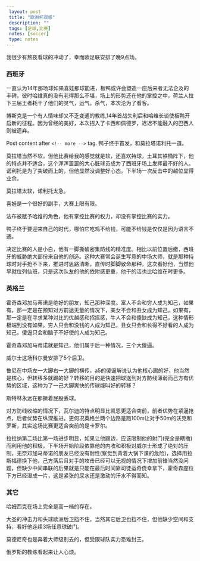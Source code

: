 ```yaml
---
 layout: post
 title: "欧洲杯观感"
 description: ""
 tags: [足球,比赛]
 notes: [soccer]
 type: notes
---
```



我很少有熬夜看球的冲动了，幸而欧足联安排了晚9点场。

### 西班牙

一直认为14年那场球如果喜娃那球能进，板鸭或许会塑造一座后来者无法企及的丰碑。彼时哈维真的没有老得那么不堪，场上的形势还在他的掌控之中，荷兰人拉下三届王者耗干了他们的灵气，运气，杀气，本次沦为了看客。

博斯克是一个有人情味却又不乏变通的教练,14年首战失利后和哈维长谈使板鸭开启新的征程。因为曾经的美好，本次招入了卡西和佩德罗，迟迟不能融入的巴西人则被遗弃。
<!-- more -->
 
Post content after ``<!-- more -->`` tag.
鸭子终于首发，和莫拉塔诺利托一道。

莫拉塔当然不软，但他比赛给我的感觉就是软，还喜欢持球，土耳其铁桶阵下，他的特点并不适合，这个浑浑噩噩的大心脏球员成为了西班牙场上发挥最不好的人。诺利托是为了突破而上的，但他显然没调整好心态。下半场一次反击中的越位显得业余。

莫拉塔太软，诺利托太急。

喜娃是一个很好的副手，大赛上限有限。

法布被赋予哈维的角色，他有掌控比赛的权力，却没有掌控比赛的实力。

鸭子终于要迎来自己的时代，哪怕它吃鸡不给钱，可能不给钱是仅仅是因为语言不通。

决定比赛的人是小白，他有一脚撕破密集防线的精准度。相比以前位置后撤，西班牙的威胁绝大部份来自他的创造。这种大赛常会诞生写意的中场大师，就是那种持球时对手抢不下来，推进时思路清晰，直传时脚脚致命那种，这次看好他，当然他早就位列仙班，只是这次队友的他的依附感更重，他干的活也比哈维在时更多。

### 英格兰

霍奇森邓加马蒂诺是绝好的朋友，知己那种深度。富人不会和穷人成为知己，如果有，那一定是在预知对方前途无量的情况下，美女不会和丑女成为知己，如果有，那一定是在寻求某种对比的优越感和招摇感，牛人不会和傻缺成为知己，这种情形极端到没有如果。穷人只会和没钱的人成为知己，丑女只会和长得不好看的人成为知己，傻逼只会和脑子不好使的人成为知己。

霍奇森邓加马蒂诺就是知己，他们属于后一种情况，三个大傻逼。

威尔士这场科尔曼安排了5个后卫。

鲁尼在中场左一大脚右一大脚的横传，a5的傻逼解说认为他核心踢的好，他当然是核心，但转移多就踢的好？转移的目的是快速把球送到对方防线薄弱而己方有优势的区域，这种为了一己大脚爽快的传球能叫好的转移？

斯特林永远在那撅着屁股丢球。

对方防线收缩的情况下，瓦尔迪的特点明显比凯恩更适合突前，前者优势在紧逼抢点，后者优势在纵深推进。更何况英格兰两个边路是跑100m让对手50m的沃克和罗斯，其实这场比赛更适合突前的是卡罗尔。

拉拉纳第二场比第一场进步明显，如果让他踢边，应该限制他的射门(完全是瞎撸)而利用他的积极，下半场开始阶段依靠他的内收和积极对威尔士形成了绝对的压制，无奈邓加马蒂诺的朋友已经没有耐性(察觉到背着大锅下课的危险)，选择用拉斯福德换下他，己方落后且对手的攻击已经可以无视的情况下增加前锋当然没问题，但缺少中间串联的后果就是只能在最后时间靠司徒运奇侥幸拿下，霍奇森座位下方已经湿成一片，这是紧张的尿水还是激动的汗水不得而知。

### 其它

哈姆西克在场上完全是高一档的存在。

大圣的冲击力和头球欧洲后卫挡不住，当然其它后卫也挡不住，但他缺少空间和支持，看好他连续3场任意球破门。

莫德尼奇也是奔着大师级别去的，但受限球队实力恐难封王。

俄罗斯的教练看起来让人心烦。
